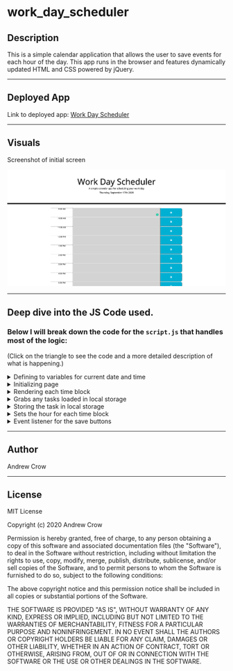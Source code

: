 # work_day_scheduler

## Description

This is a simple calendar application that allows the user to save events for each hour of the day. This app runs in the browser and features dynamically updated HTML and CSS powered by jQuery.

-------------

## Deployed App

Link to deployed app: [Work Day Scheduler](https://crowandrew.github.io/Work_Day_Scheduler/)

-------------

## Visuals
 
 Screenshot of initial screen

![ Work Day Scheduler Screen Shot](./work-day-scheduler-screenshot.png)

-------------

## Deep dive into the JS Code used.

### Below I will break down the code for the `script.js` that handles most of the logic:

(Click on the triangle to see the code and a more detailed description of what is happening.)

<details>
<summary>Defining to variables for current date and time</summary>
<p>In this section we are defining two global variables for current date and time.</p>

```javascript
const currentDay = $("#currentDay").text(moment().format("dddd, MMMM Do YYYY"))
const currentTime = moment().format("H");
```

</details>



<details>
<summary>Initializing page</summary>
<p>This is just calling the renderTimeBlocks() to build the initial page<p>

```javascript
renderTimeBlocks();
```

</details>

<details>
<summary>Rendering each time block</summary>
<p>This function is creating running a loop 9 times and starting with an index of 9. For each loop it is creating a div with a class of "row time-block", then creating a div with a class of col-2 hour and for of textArea and index. Next, we are creating a text area with a class of "col-8 description" and creating a button with a class of "col-2 saveBtn fas fa-save", an id of button and index. When then create a variable areaMod which is the string of #textArea append with the index. We will use to the identify the text areas for other functions. We then append the div, text area and button to the row div. Now we append the whole row to the div with the class of container. Lastly, we call three functions renderHour(), setTimeBlocks() and renderStoredTasks(0). For each function we pass in the index and the area in each block that the function needs.</p>

```javascript
function renderTimeBlocks() {
    for (let i = 9; i < 18; i++) {
        const newRow = $("<div>").addClass("row time-block");
        const newTimeBox = $("<div>").addClass("col-2 hour");
        const newDescription = $("<textarea>").addClass("col-8 description").attr("id", "textArea" + i);
        const newButton = $("<button>").addClass("col-2 saveBtn fas fa-save").attr("id", "button" + i);
        let areaMod = "#textArea" + i;
        $(newRow).append(newTimeBox, newDescription, newButton);
        $(".container").append(newRow);
        renderHour(newTimeBox, i);
        setTimeBlocks(areaMod, i);
        renderStoredTasks(areaMod, i);
    };
}
```

</details>


<details>
<summary>Grabs any tasks loaded in local storage</summary>
<p>This tasks looks for any task loaded in storage and is passed text area that corresponds to the index from the loop. The loads the value from local storage to the text area.</p>

```javascript
function renderStoredTasks(areaMod, i) {
    $(areaMod).text(localStorage.getItem(i));
}
```

</details>

<details>
<summary>Storing the task in local storage</summary>
<p>This function is grabbing the id of the button and slicing off the first 6 digits to just get the numbers at the end of the id. Then it grabs the text from inside the corresponding text area for that id and storing this text value in local storage. Lastly, it is calling the renderStoredTasks() function to render the new text to the page.</p>

```javascript
function storeTask(buttonId) {
    let num = buttonId.slice(6);
    let inputText = $("#textArea" + num).val();
    localStorage.setItem(num, inputText);
    renderStoredTasks(inputText, num);
}
```
</details>

<details>
<summary>Sets the hour for each time block</summary>
<p>This function set the hour for each time block it is using the index as the hour and attaching ":00" and AM / PM.</p>

```javascript
function renderHour(newTimeBox, i) {
    if (i < 12) {
        newTimeBox.text(i + ":00 AM");
    } else if (i === 12) {
        newTimeBox.text(i + ":00 PM")
    } else {
        let tempTime = i - 12;
        newTimeBox.text(tempTime + ":00 PM");
    };
}
</details>


<details>
<summary>Checks the current time and sets a class for past, present or future</summary>
<p>This function is checking the current time and comparing it to the index and setting a class that will change the background color depending on if the index is in the past, present or future compared to the current time.

```javascript
function setTimeBlocks(areaMod, i) {
    if (currentTime == i) {
        $(areaMod).addClass("present");
    } else if (currentTime > i) {
        $(areaMod).addClass("past");
    } else {
        $(areaMod).addClass("future");
    }
}
```
</details>

<details>
<summary>Event listener for the save buttons</summary>
<p>This is listening for a click on any button. When a click happens it is passing the button id into the storeTask() function.</p>

```javascript
$(".saveBtn").on("click", function (event) {
    event.preventDefault();
    storeTask(event.target.id)
})
```
</details>

-------------

## Author

Andrew Crow

-------------

## License

MIT License

Copyright (c) 2020 Andrew Crow

Permission is hereby granted, free of charge, to any person obtaining a copy
of this software and associated documentation files (the "Software"), to deal
in the Software without restriction, including without limitation the rights
to use, copy, modify, merge, publish, distribute, sublicense, and/or sell
copies of the Software, and to permit persons to whom the Software is
furnished to do so, subject to the following conditions:

The above copyright notice and this permission notice shall be included in all
copies or substantial portions of the Software.

THE SOFTWARE IS PROVIDED "AS IS", WITHOUT WARRANTY OF ANY KIND, EXPRESS OR
IMPLIED, INCLUDING BUT NOT LIMITED TO THE WARRANTIES OF MERCHANTABILITY,
FITNESS FOR A PARTICULAR PURPOSE AND NONINFRINGEMENT. IN NO EVENT SHALL THE
AUTHORS OR COPYRIGHT HOLDERS BE LIABLE FOR ANY CLAIM, DAMAGES OR OTHER
LIABILITY, WHETHER IN AN ACTION OF CONTRACT, TORT OR OTHERWISE, ARISING FROM,
OUT OF OR IN CONNECTION WITH THE SOFTWARE OR THE USE OR OTHER DEALINGS IN THE
SOFTWARE.